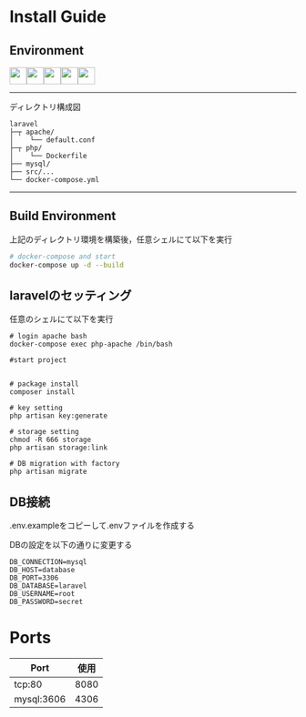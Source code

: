 # Install Guide

## Environment 

<div style="display: flex;">
<img height="30" src="https://img.shields.io/badge/-PHP%208.0.23-black.svg?logo=php&style=plastic">
<img height="30" src="https://img.shields.io/badge/-Laravel%208.33.1-black.svg?logo=laravel&style=plastic">
<img height="30" src="https://img.shields.io/badge/-Docker%2020.10.17-black.svg?logo=docker&style=plastic">
<img height="30" src="https://img.shields.io/badge/-Mysql%20%208.0.30-black.svg?logo=mysql&style=plastic">
<img height="30" src="https://img.shields.io/badge/-Apache%202.4.54-black.svg?logo=apache&style=plastic">
</div>

---

ディレクトリ構成図

```
laravel      
├─┬ apache/
│    └── default.conf
├─┬ php/
│    └── Dockerfile
├── mysql/
├── src/...
└── docker-compose.yml
```

---

## Build Environment

上記のディレクトリ環境を構築後，任意シェルにて以下を実行
 
```bash
# docker-compose and start
docker-compose up -d --build
```

## laravelのセッティング

任意のシェルにて以下を実行

```
# login apache bash
docker-compose exec php-apache /bin/bash

#start project


# package install
composer install

# key setting
php artisan key:generate

# storage setting
chmod -R 666 storage
php artisan storage:link

# DB migration with factory
php artisan migrate
```

## DB接続

.env.exampleをコピーして.envファイルを作成する

DBの設定を以下の通りに変更する
```
DB_CONNECTION=mysql
DB_HOST=database
DB_PORT=3306
DB_DATABASE=laravel
DB_USERNAME=root
DB_PASSWORD=secret
```

# Ports

|  Port  |  使用  |
| ---- | ---- |
|  tcp:80  |  8080  |
|  mysql:3606  |  4306  |
